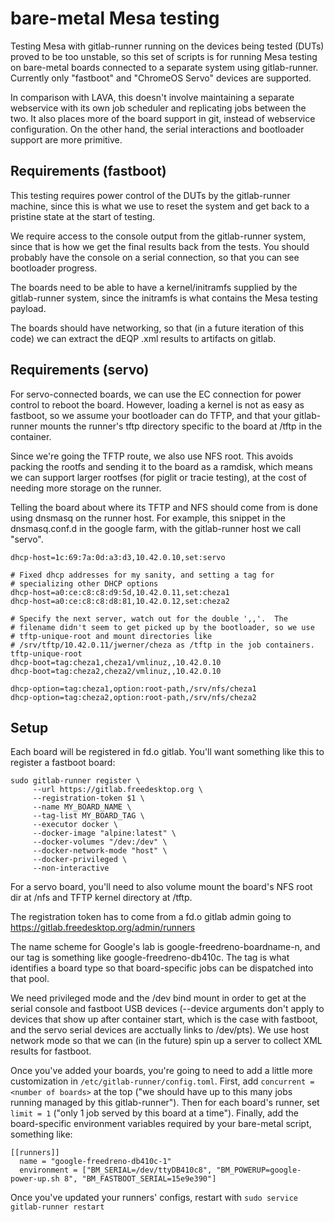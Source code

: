 # bare-metal Mesa testing

Testing Mesa with gitlab-runner running on the devices being tested
(DUTs) proved to be too unstable, so this set of scripts is for
running Mesa testing on bare-metal boards connected to a separate
system using gitlab-runner.  Currently only "fastboot" and "ChromeOS
Servo" devices are supported.

In comparison with LAVA, this doesn't involve maintaining a separate
webservice with its own job scheduler and replicating jobs between the
two.  It also places more of the board support in git, instead of
webservice configuration.  On the other hand, the serial interactions
and bootloader support are more primitive.

## Requirements (fastboot)

This testing requires power control of the DUTs by the gitlab-runner
machine, since this is what we use to reset the system and get back to
a pristine state at the start of testing.

We require access to the console output from the gitlab-runner system,
since that is how we get the final results back from the tests.  You
should probably have the console on a serial connection, so that you
can see bootloader progress.

The boards need to be able to have a kernel/initramfs supplied by the
gitlab-runner system, since the initramfs is what contains the Mesa
testing payload.

The boards should have networking, so that (in a future iteration of
this code) we can extract the dEQP .xml results to artifacts on
gitlab.

## Requirements (servo)

For servo-connected boards, we can use the EC connection for power
control to reboot the board.  However, loading a kernel is not as easy
as fastboot, so we assume your bootloader can do TFTP, and that your
gitlab-runner mounts the runner's tftp directory specific to the board
at /tftp in the container.

Since we're going the TFTP route, we also use NFS root.  This avoids
packing the rootfs and sending it to the board as a ramdisk, which
means we can support larger rootfses (for piglit or tracie testing),
at the cost of needing more storage on the runner.

Telling the board about where its TFTP and NFS should come from is
done using dnsmasq on the runner host.  For example, this snippet in
the dnsmasq.conf.d in the google farm, with the gitlab-runner host we
call "servo".

```
dhcp-host=1c:69:7a:0d:a3:d3,10.42.0.10,set:servo

# Fixed dhcp addresses for my sanity, and setting a tag for
# specializing other DHCP options
dhcp-host=a0:ce:c8:c8:d9:5d,10.42.0.11,set:cheza1
dhcp-host=a0:ce:c8:c8:d8:81,10.42.0.12,set:cheza2

# Specify the next server, watch out for the double ',,'.  The
# filename didn't seem to get picked up by the bootloader, so we use
# tftp-unique-root and mount directories like
# /srv/tftp/10.42.0.11/jwerner/cheza as /tftp in the job containers.
tftp-unique-root
dhcp-boot=tag:cheza1,cheza1/vmlinuz,,10.42.0.10
dhcp-boot=tag:cheza2,cheza2/vmlinuz,,10.42.0.10

dhcp-option=tag:cheza1,option:root-path,/srv/nfs/cheza1
dhcp-option=tag:cheza2,option:root-path,/srv/nfs/cheza2
```

## Setup

Each board will be registered in fd.o gitlab.  You'll want something
like this to register a fastboot board:

```
sudo gitlab-runner register \
     --url https://gitlab.freedesktop.org \
     --registration-token $1 \
     --name MY_BOARD_NAME \
     --tag-list MY_BOARD_TAG \
     --executor docker \
     --docker-image "alpine:latest" \
     --docker-volumes "/dev:/dev" \
     --docker-network-mode "host" \
     --docker-privileged \
     --non-interactive
```

For a servo board, you'll need to also volume mount the board's NFS
root dir at /nfs and TFTP kernel directory at /tftp.

The registration token has to come from a fd.o gitlab admin going to
https://gitlab.freedesktop.org/admin/runners

The name scheme for Google's lab is google-freedreno-boardname-n, and
our tag is something like google-freedreno-db410c.  The tag is what
identifies a board type so that board-specific jobs can be dispatched
into that pool.

We need privileged mode and the /dev bind mount in order to get at the
serial console and fastboot USB devices (--device arguments don't
apply to devices that show up after container start, which is the case
with fastboot, and the servo serial devices are acctually links to
/dev/pts).  We use host network mode so that we can (in the future)
spin up a server to collect XML results for fastboot.

Once you've added your boards, you're going to need to add a little
more customization in `/etc/gitlab-runner/config.toml`.  First, add
`concurrent = <number of boards>` at the top ("we should have up to
this many jobs running managed by this gitlab-runner").  Then for each
board's runner, set `limit = 1` ("only 1 job served by this board at a
time").  Finally, add the board-specific environment variables
required by your bare-metal script, something like:

```
[[runners]]
  name = "google-freedreno-db410c-1"
  environment = ["BM_SERIAL=/dev/ttyDB410c8", "BM_POWERUP=google-power-up.sh 8", "BM_FASTBOOT_SERIAL=15e9e390"]
```

Once you've updated your runners' configs, restart with `sudo service
gitlab-runner restart`
